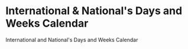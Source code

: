 # International & National's Days and Weeks Calendar
International and National's  Days and Weeks Calendar
